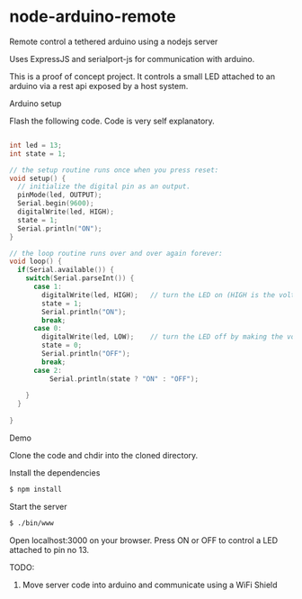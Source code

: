 # node-arduino-remote
Remote control a tethered arduino using a nodejs server

Uses ExpressJS and serialport-js for communication with arduino.

This is a proof of concept project. It controls a small LED attached to an arduino via a rest api exposed by a host system.

Arduino setup

Flash the following code. Code is very self explanatory.

````c

int led = 13;
int state = 1;

// the setup routine runs once when you press reset:
void setup() {                
  // initialize the digital pin as an output.
  pinMode(led, OUTPUT);     
  Serial.begin(9600);
  digitalWrite(led, HIGH);
  state = 1;
  Serial.println("ON");
}

// the loop routine runs over and over again forever:
void loop() {
  if(Serial.available()) {  
    switch(Serial.parseInt()) {
      case 1:
        digitalWrite(led, HIGH);   // turn the LED on (HIGH is the voltage level)
        state = 1;
        Serial.println("ON");
        break;
      case 0:
        digitalWrite(led, LOW);    // turn the LED off by making the voltage LOW
        state = 0;
        Serial.println("OFF");
        break;
      case 2:
          Serial.println(state ? "ON" : "OFF");
        
    }
  }
  
}
````

Demo

Clone the code and chdir into the cloned directory.

Install the dependencies
````bash
$ npm install
````
Start the server
````bash
$ ./bin/www
````
Open localhost:3000 on your browser. Press ON or OFF to control a LED attached to pin no 13.

TODO:
1. Move server code into arduino and communicate using a  WiFi Shield
